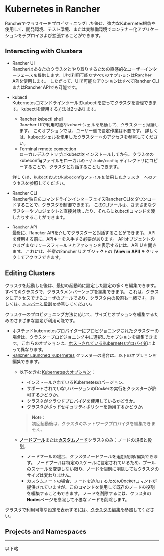 # Kubernetes in Rancher

Rancherでクラスターをプロビジョニングした後は、強力なKubernetes機能を使用して、開発環境、テスト環境、または実稼働環境でコンテナー化アプリケーションをデプロイおよび拡張することができます。

## Interacting with Clusters
- Rancher UI  
    Rancherはあなたのクラスタとやり取りするための直感的なユーザーインターフェースを提供します。UIで利用可能なすべてのオプションはRancher APIを使用します。
    したがって、UIで可能なアクションはすべてRancher CLIまたはRancher APIでも可能です。
- kubectl  
    Kubernetesコマンドラインツールのkubectlを使ってクラスタを管理できます。
    kubectlを使用する方法は2つあります。
    - Rancher kubectl shell  
    Rancher UIで利用可能なkubectlシェルを起動して、クラスターと対話します。
    このオプションでは、ユーザー側で設定作業は不要です。
    詳しくは、kubectlシェルを使用したクラスターへのアクセスを参照してください。
    - Terminal remote connection  
    ローカルデスクトップにkubectlをインストールしてから、クラスタのkubeconfigファイルをローカルの `〜/.kube/config` ディレクトリにコピーすることで、クラスタと対話することもできます。

    詳しくは、kubectlおよびkubeconfigファイルを使用したクラスターへのアクセスを参照してください。
- Rancher CLI  
    Rancher独自のコマンドラインインターフェイスRancher CLIをダウンロードすることで、クラスタを制御できます。
    このCLIツールは、さまざまなクラスターやプロジェクトと直接対話したり、それらにkubectlコマンドを渡したりすることができます。
- Rancher API  
    最後に、Rancher APIを介してクラスターと対話することができます。
    APIを使用する前に、APIキーを入手する必要があります。
    APIオブジェクトのさまざまなリソースフィールドとアクションを表示するには、API UIを開きます。
    これには、任意のRancher UIオブジェクトの **[View in API]** をクリックしてアクセスできます。

## Editing Clusters

クラスタを起動した後は、最初の起動時に設定した設定の多くを編集できます。
すべてのクラスタで、クラスタメンバーシップを編集できます。
これは、クラスタにアクセスできるユーザのプールであり、クラスタ内の役割も一緒です。
詳しくは、[メンバー](https://rancher.com/docs/rancher/v2.x/en/admin-settings/rbac/cluster-project-roles/#membership-and-role-assignment)と[役割](https://rancher.com/docs/rancher/v2.x/en/admin-settings/rbac/cluster-project-roles/#project-roles)を参照してください。

クラスターのプロビジョニング方法に応じて、サイズとオプションを編集するためのさまざまな設定が利用可能です。

- ホステッドkubernetesプロバイダーにプロビジョニングされたクラスターの場合は、クラスタープロビジョニング中に選択したオプションを編集できます。
これらのオプションは、[ホストされているKubernetesプロバイダ](https://rancher.com/docs/rancher/v2.x/en/cluster-provisioning/hosted-kubernetes-clusters/)によって異なります。
- [Rancher Launched Kubernetes](https://rancher.com/docs/rancher/v2.x/en/cluster-provisioning/rke-clusters/) クラスターの場合は、以下のオプションを編集できます。
    - 以下を含む [Kubernetesのオプション](https://rancher.com/docs/rancher/v2.x/en/cluster-provisioning/rke-clusters/options/)：
        - インストールされているKubernetesのバージョン。
        - サポートされていないバージョンのDockerの実行をクラスターが許可するかどうか。
        - クラスタがクラウドプロバイダを使用しているかどうか。
        - クラスタがポッドセキュリティポリシーを適用するかどうか。

        > **Note：**  
        > 初回起動後は、クラスタのネットワークプロバイダを編集できません。

    - [**ノードプール**](https://rancher.com/docs/rancher/v2.x/en/cluster-provisioning/rke-clusters/node-pools/#node-pools)または[**カスタムノード**](https://rancher.com/docs/rancher/v2.x/en/cluster-provisioning/rke-clusters/custom-nodes/)クラスタのみ：ノードの規模と[役割](https://rancher.com/docs/rancher/v2.x/en/cluster-provisioning/#kubernetes-cluster-node-components)。
        - ノードプールの場合、クラスタノードプールを追加/削除/編集できます。
        ノードプールは特定のスケールに設定されているため、プールのスケールを変更しない限り、ノードを個別に削除してもクラスタのサイズは変わりません。
        - カスタムノードの場合、ノードを追加するためのDockerコマンドが提供されていますが、このコマンドを使用して既存のノードの役割を編集することもできます。
        ノードを削除するには、クラスタの**Nodes**ページを参照して不要なノードを削除します。

クラスタで利用可能な設定を表示するには、[クラスタの編集](https://rancher.com/docs/rancher/v2.x/en/k8s-in-rancher/editing-clusters/)を参照してください。

## Projects and Namespaces



---

以下略